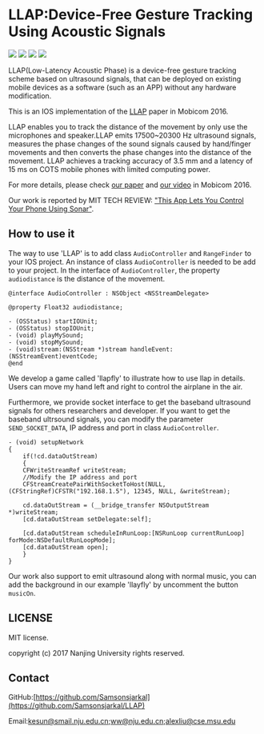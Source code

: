 # LLAP:Device-Free Gesture Tracking Using Acoustic Signals  
[![](https://img.shields.io/badge/license-MIT-blue.svg)](https://github.com/Samsonsjarkal/LLAP/blob/master/LICENSE) 
[![](https://img.shields.io/github/release/Samsonsjarkal/LLAP.svg)](https://github.com/Samsonjarkal/LLAP/releases)
[![](https://img.shields.io/github/stars/Samsonsjarkal/LLAP.svg)](https://github.com/Samsonsjarkal/LLAP/stargazers)
[![](https://img.shields.io/github/forks/Samsonsjarkal/LLAP.svg)](https://github.com/Samsonsjarkal/LLAP/network) 

LLAP(Low-Latency Acoustic Phase) is a device-free gesture tracking scheme based on ultrasound signals, that can be deployed on existing mobile devices as a software (such as an APP) without any hardware modification.

This is an IOS implementation of the [LLAP](https://cs.nju.edu.cn/ww/papers/mobicom16_ultrasound.pdf) paper in Mobicom 2016. 

LLAP enables you to track the distance of the movement by only use the microphones and speaker.LLAP emits 17500~20300 Hz ultrasound signals,  measures the phase changes of the sound signals caused by hand/finger movements and then converts the phase changes into the distance of the movement. LLAP achieves a tracking accuracy of 3.5 mm and a latency of 15 ms on COTS mobile phones with limited computing power.

For more details, please check [our paper](https://cs.nju.edu.cn/ww/papers/mobicom16_ultrasound.pdf) and [our video](https://www.youtube.com/watch?v=gs8wMrOSY80) in Mobicom 2016.

Our work is reported by MIT TECH REVIEW: ["This App Lets You Control Your Phone Using Sonar"](https://www.technologyreview.com/s/602834/this-app-lets-you-control-your-phone-using-sonar/).

## How to use it
The way to use 'LLAP' is to add class `AudioController` and `RangeFinder` to your IOS project. An instance of class `AudioController` is needed to be add to your project.
In the interface of `AudioController`, the property `audiodistance` is the distance of the movement.

```
@interface AudioController : NSObject <NSStreamDelegate>

@property Float32 audiodistance;

- (OSStatus) startIOUnit;
- (OSStatus) stopIOUnit;
- (void) playMySound;
- (void) stopMySound;
- (void)stream:(NSStream *)stream handleEvent:(NSStreamEvent)eventCode;
@end

```

We develop a game called 'llapfly' to illustrate how to use llap in details. Users can move my hand left and right to control the airplane in the air.

Furthermore, we provide socket interface to get the baseband ultrasound signals for others researchers and developer. If you want to get the baseband ultrsound signals, you can modify the parameter `SEND_SOCKET_DATA`, IP address and port in class `AudioController`.

```
- (void) setupNetwork
{
    if(!cd.dataOutStream)
    {
    CFWriteStreamRef writeStream;
    //Modify the IP address and port
    CFStreamCreatePairWithSocketToHost(NULL,(CFStringRef)CFSTR("192.168.1.5"), 12345, NULL, &writeStream);
    
    cd.dataOutStream = (__bridge_transfer NSOutputStream *)writeStream;
    [cd.dataOutStream setDelegate:self];

    [cd.dataOutStream scheduleInRunLoop:[NSRunLoop currentRunLoop] forMode:NSDefaultRunLoopMode];
    [cd.dataOutStream open];
    }
}

```

Our work also support to emit ultrasound along with normal music, you can add the background in our example 'llayfly' by uncomment the button `musicOn`.

## LICENSE
MIT license.

copyright (c) 2017 Nanjing University rights reserved.

## Contact
GitHub:[https://github.com/Samsonsjarkal](https://github.com/Samsonsjarkal/LLAP)

Email:kesun@smail.nju.edu.cn;ww@nju.edu.cn;alexliu@cse.msu.edu
